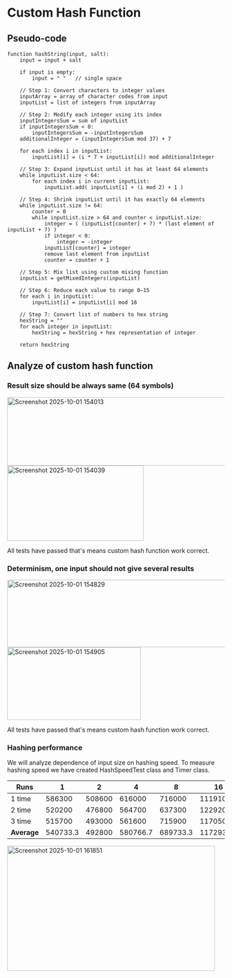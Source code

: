 # Custom Hash Function
## Pseudo-code
```
function hashString(input, salt):
    input = input + salt
    
    if input is empty:
        input = " "   // single space
    
    // Step 1: Convert characters to integer values
    inputArray = array of character codes from input
    inputList = list of integers from inputArray
    
    // Step 2: Modify each integer using its index
    inputIntegersSum = sum of inputList
    if inputIntegersSum < 0:
        inputIntegersSum = -inputIntegersSum
    additionalInteger = (inputIntegersSum mod 37) + 7
    
    for each index i in inputList:
        inputList[i] = (i * 7 + inputList[i]) mod additionalInteger
    
    // Step 3: Expand inputList until it has at least 64 elements
    while inputList.size < 64:
        for each index i in current inputList:
            inputList.add( inputList[i] + (i mod 2) + 1 )
    
    // Step 4: Shrink inputList until it has exactly 64 elements
    while inputList.size != 64:
        counter = 0
        while inputList.size > 64 and counter < inputList.size:
            integer = ( (inputList[counter] + 7) * (last element of inputList + 7) )
            if integer < 0:
                integer = -integer
            inputList[counter] = integer
            remove last element from inputList
            counter = counter + 1
    
    // Step 5: Mix list using custom mixing function
    inputList = getMixedIntegers(inputList)
    
    // Step 6: Reduce each value to range 0–15
    for each i in inputList:
        inputList[i] = inputList[i] mod 16
    
    // Step 7: Convert list of numbers to hex string
    hexString = ""
    for each integer in inputList:
        hexString = hexString + hex representation of integer
    
    return hexString
```

## Analyze of custom hash function
### Result size should be always same (64 symbols)

<img width="689" height="158" alt="Screenshot 2025-10-01 154013" src="https://github.com/user-attachments/assets/d161abcc-b905-4487-884c-f689d1bc4d6a" />

<img width="316" height="174" alt="Screenshot 2025-10-01 154039" src="https://github.com/user-attachments/assets/8152028e-c5aa-4ef6-a972-d13cc6e275b6" />

All tests have passed that's means custom hash function work correct.


### Determinism, one input should not give several results

<img width="559" height="156" alt="Screenshot 2025-10-01 154829" src="https://github.com/user-attachments/assets/8aef1dda-a8dd-4ee7-bcc0-40715c3cfec9" />

<img width="309" height="168" alt="Screenshot 2025-10-01 154905" src="https://github.com/user-attachments/assets/5131fa23-980a-47eb-ab28-78edcf616036" />

All tests have passed that's means custom hash function work correct.


### Hashing performance
We will analyze dependence of input size on hashing speed. To measure hashing speed we have created HashSpeedTest class and Timer class.

| Runs      | 1       | 2       | 4       | 8       | 16       | 32       | 64       | 128      | 256       | 512       |
|-----------|---------|---------|---------|---------|----------|----------|----------|----------|-----------|-----------|
| 1 time    | 586300  | 508600  | 616000  | 716000  | 1119100  | 1406600  | 2416900  | 4888000  | 8941300   | 9610100   |
| 2 time    | 520200  | 476800  | 564700  | 637300  | 1229200  | 1456200  | 2492200  | 4647100  | 8987800   | 9481600   |
| 3 time    | 515700  | 493000  | 561600  | 715900  | 1170500  | 1491900  | 2512800  | 5002300  | 9164600   | 9643000   |
| **Average** | 540733.3 | 492800  | 580766.7 | 689733.3 | 1172933.3 | 1451566.7 | 2473966.7 | 4845800  | 9031233.3 | 9578233.3 |

<img width="481" height="289" alt="Screenshot 2025-10-01 161851" src="https://github.com/user-attachments/assets/872144b3-c5f6-49bc-af98-0f3d1a24227e" />


